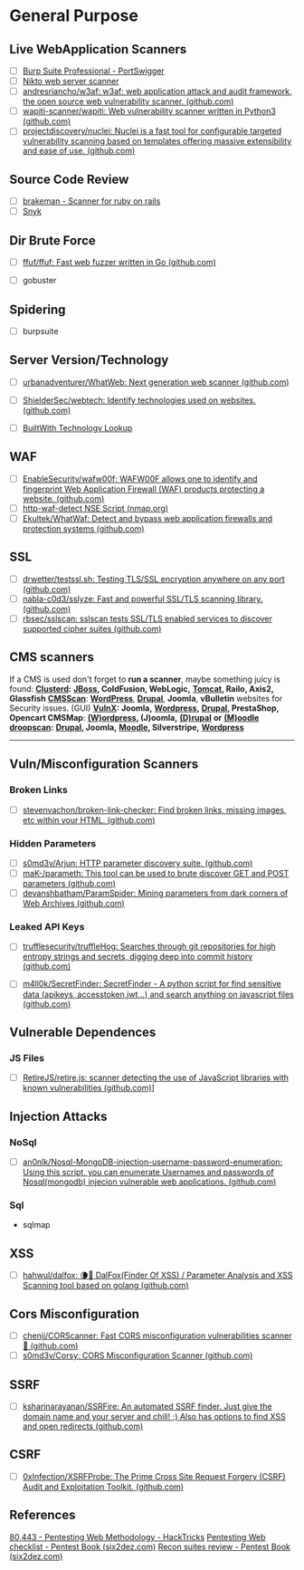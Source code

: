 # General Purpose
## Live WebApplication Scanners
- [ ] [Burp Suite Professional - PortSwigger](https://portswigger.net/burp/pro)
- [ ] [Nikto web server scanner](https://github.com/sullo/nikto)
- [ ] [andresriancho/w3af: w3af: web application attack and audit framework, the open source web vulnerability scanner. (github.com)](https://github.com/andresriancho/w3af)
- [ ] [wapiti-scanner/wapiti: Web vulnerability scanner written in Python3 (github.com)](https://github.com/wapiti-scanner/wapiti)
- [ ] [projectdiscovery/nuclei: Nuclei is a fast tool for configurable targeted vulnerability scanning based on templates offering massive extensibility and ease of use. (github.com)](https://github.com/projectdiscovery/nuclei)

## Source Code Review
- [ ] [brakeman - Scanner for ruby on rails](https://github.com/presidentbeef/brakeman)
- [ ] [Snyk](https://snyk.io/) 

## Dir Brute Force
- [ ] [ffuf/ffuf: Fast web fuzzer written in Go (github.com)](https://github.com/ffuf/ffuf)
- [ ] gobuster
	

## Spidering
- [ ] burpsuite
	
	
## Server Version/Technology
- [ ] [urbanadventurer/WhatWeb: Next generation web scanner (github.com)](https://github.com/urbanadventurer/WhatWeb)
- [ ] [ShielderSec/webtech: Identify technologies used on websites. (github.com)](https://github.com/ShielderSec/webtech)
- [ ] [BuiltWith Technology Lookup](https://builtwith.com/)


## WAF
- [ ] [EnableSecurity/wafw00f: WAFW00F allows one to identify and fingerprint Web Application Firewall (WAF) products protecting a website. (github.com)](https://github.com/EnableSecurity/wafw00f)
- [ ] [http-waf-detect NSE Script (nmap.org)](https://nmap.org/nsedoc/scripts/http-waf-detect.html)
- [ ] [Ekultek/WhatWaf: Detect and bypass web application firewalls and protection systems (github.com)](https://github.com/Ekultek/WhatWaf)

## SSL
- [ ] [drwetter/testssl.sh: Testing TLS/SSL encryption anywhere on any port (github.com)](https://github.com/drwetter/testssl.sh)
- [ ] [nabla-c0d3/sslyze: Fast and powerful SSL/TLS scanning library. (github.com)](https://github.com/nabla-c0d3/sslyze)
- [ ] [rbsec/sslscan: sslscan tests SSL/TLS enabled services to discover supported cipher suites (github.com)](https://github.com/rbsec/sslscan)

## CMS scanners
If a CMS is used don't forget to **run a scanner**, maybe something juicy is found:
[**Clusterd**](https://github.com/hatRiot/clusterd)**:** [**JBoss**](/pentesting/pentesting-web/jboss)**, ColdFusion, WebLogic,** [**Tomcat**](/pentesting/pentesting-web/tomcat)**, Railo, Axis2, Glassfish** [**CMSScan**](https://github.com/ajinabraham/CMSScan): [**WordPress**](/pentesting/pentesting-web/wordpress), [**Drupal**](/pentesting/pentesting-web/drupal), **Joomla**, **vBulletin** websites for Security issues. (GUI) [**VulnX**](https://github.com/anouarbensaad/vulnx)**: Joomla,** [**Wordpress**](/pentesting/pentesting-web/wordpress)**,** [**Drupal**](/pentesting/pentesting-web/drupal)**, PrestaShop, Opencart CMSMap**: [**(W)ordpress**](/pentesting/pentesting-web/wordpress)**, (J)oomla,** [**(D)rupal**](/pentesting/pentesting-web/drupal) **or** [**(M)oodle**](/pentesting/pentesting-web/moodle) [**droopscan**](https://github.com/droope/droopescan)**:** [**Drupal**](/pentesting/pentesting-web/drupal)**, Joomla,** [**Moodle**](/pentesting/pentesting-web/moodle)**, Silverstripe,** [**Wordpress**](/pentesting/pentesting-web/wordpress)

***

## Vuln/Misconfiguration Scanners
### Broken Links
- [ ] [stevenvachon/broken-link-checker: Find broken links, missing images, etc within your HTML. (github.com)](https://github.com/stevenvachon/broken-link-checker)
### Hidden Parameters
- [ ] [s0md3v/Arjun: HTTP parameter discovery suite. (github.com)](https://github.com/s0md3v/Arjun)
- [ ] [maK-/parameth: This tool can be used to brute discover GET and POST parameters (github.com)](https://github.com/maK-/parameth)
- [ ] [devanshbatham/ParamSpider: Mining parameters from dark corners of Web Archives (github.com)](https://github.com/devanshbatham/ParamSpider)
### Leaked API Keys
- [ ] [trufflesecurity/truffleHog: Searches through git repositories for high entropy strings and secrets, digging deep into commit history (github.com)](https://github.com/trufflesecurity/truffleHog)
- [ ] [m4ll0k/SecretFinder: SecretFinder - A python script for find sensitive data (apikeys, accesstoken,jwt,..) and search anything on javascript files (github.com)](https://github.com/m4ll0k/SecretFinder)


## Vulnerable Dependences
### JS Files
- [ ] [RetireJS/retire.js: scanner detecting the use of JavaScript libraries with known vulnerabilities (github.com)](https://github.com/retirejs/retire.js/)]


## Injection Attacks
### NoSql
- [ ] [an0nlk/Nosql-MongoDB-injection-username-password-enumeration: Using this script, you can enumerate Usernames and passwords of Nosql(mongodb) injecion vulnerable web applications. (github.com)](https://github.com/an0nlk/Nosql-MongoDB-injection-username-password-enumeration)
### Sql
- sqlmap


## XSS
- [ ] [hahwul/dalfox: 🌘🦊 DalFox(Finder Of XSS) / Parameter Analysis and XSS Scanning tool based on golang (github.com)](https://github.com/hahwul/dalfox)


## Cors Misconfiguration
- [ ] [chenjj/CORScanner: Fast CORS misconfiguration vulnerabilities scanner🍻 (github.com)](https://github.com/chenjj/CORScanner)
- [ ] [s0md3v/Corsy: CORS Misconfiguration Scanner (github.com)](https://github.com/s0md3v/Corsy)

## SSRF
- [ ] [ksharinarayanan/SSRFire: An automated SSRF finder. Just give the domain name and your server and chill! ;) Also has options to find XSS and open redirects (github.com)](https://github.com/ksharinarayanan/SSRFire)



## CSRF
- [ ] [0xInfection/XSRFProbe: The Prime Cross Site Request Forgery (CSRF) Audit and Exploitation Toolkit. (github.com)](https://github.com/0xInfection/XSRFProbe)



## References
[80,443 - Pentesting Web Methodology - HackTricks](https://book.hacktricks.xyz/pentesting/pentesting-web)
[Pentesting Web checklist - Pentest Book (six2dez.com)](https://pentestbook.six2dez.com/others/web-checklist)
[Recon suites review - Pentest Book (six2dez.com)](https://pentestbook.six2dez.com/others/recon-suites-review#tools)
